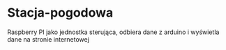 # Stacja-pogodowa

Raspberry PI jako jednostka sterująca, odbiera dane z arduino i wyświetla dane na stronie internetowej
